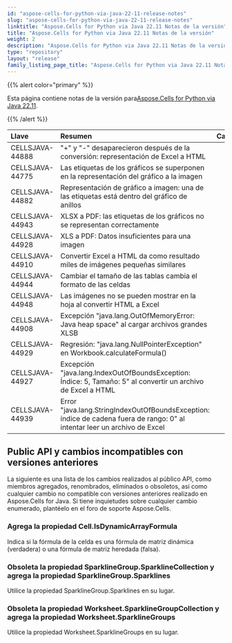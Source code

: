 ```yaml
---
id: "aspose-cells-for-python-via-java-22-11-release-notes"
slug: "aspose-cells-for-python-via-java-22-11-release-notes"
linktitle: "Aspose.Cells for Python via Java 22.11 Notas de la versión"
title: "Aspose.Cells for Python via Java 22.11 Notas de la versión"
weight: 2
description: "Aspose.Cells for Python via Java 22.11 Notas de la versión – the latest updates and fixes."
type: "repository"
layout: "release"
family_listing_page_title: "Aspose.Cells for Python via Java 22.11 Notas de la versión"
---
```

{{% alert color="primary" %}}

 Esta página contiene notas de la versión para[Aspose.Cells for Python via Java 22.11](https://releases.aspose.com/cells/python-java/new-releases/aspose.cells-for-python-via-java-22.11/).

{{% /alert %}}

|**Llave**|**Resumen**|**Categoría**|
|:- |:- |:- |
|CELLSJAVA-44888|"+" y "-" desaparecieron después de la conversión: representación de Excel a HTML|
|CELLSJAVA-44775|Las etiquetas de los gráficos se superponen en la representación del gráfico a la imagen|
|CELLSJAVA-44882|Representación de gráfico a imagen: una de las etiquetas está dentro del gráfico de anillos|
|CELLSJAVA-44943|XLSX a PDF: las etiquetas de los gráficos no se representan correctamente|
|CELLSJAVA-44928|XLS a PDF: Datos insuficientes para una imagen|
|CELLSJAVA-44910|Convertir Excel a HTML da como resultado miles de imágenes pequeñas similares|
|CELLSJAVA-44944|Cambiar el tamaño de las tablas cambia el formato de las celdas|
|CELLSJAVA-44948| Las imágenes no se pueden mostrar en la hoja al convertir HTML a Excel|
|CELLSJAVA-44908|Excepción "java.lang.OutOfMemoryError: Java heap space" al cargar archivos grandes XLSB|
|CELLSJAVA-44929|Regresión: "java.lang.NullPointerException" en Workbook.calculateFormula()|
|CELLSJAVA-44927|Excepción "java.lang.IndexOutOfBoundsException: Índice: 5, Tamaño: 5" al convertir un archivo de Excel a HTML|
|CELLSJAVA-44939|Error "java.lang.StringIndexOutOfBoundsException: índice de cadena fuera de rango: 0" al intentar leer un archivo de Excel|

## **Public API y cambios incompatibles con versiones anteriores**

La siguiente es una lista de los cambios realizados al público API, como miembros agregados, renombrados, eliminados o obsoletos, así como cualquier cambio no compatible con versiones anteriores realizado en Aspose.Cells for Java. Si tiene inquietudes sobre cualquier cambio enumerado, plantéelo en el foro de soporte Aspose.Cells.

### **Agrega la propiedad Cell.IsDynamicArrayFormula**

Indica si la fórmula de la celda es una fórmula de matriz dinámica (verdadera) o una fórmula de matriz heredada (falsa).

### **Obsoleta la propiedad SparklineGroup.SparklineCollection y agrega la propiedad SparklineGroup.Sparklines**

Utilice la propiedad SparklineGroup.Sparklines en su lugar.

### **Obsoleta la propiedad Worksheet.SparklineGroupCollection y agrega la propiedad Worksheet.SparklineGroups**

Utilice la propiedad Worksheet.SparklineGroups en su lugar.